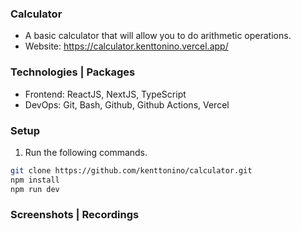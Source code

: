 ### Calculator
- A basic calculator that will allow you to do arithmetic operations.
- Website: https://calculator.kenttonino.vercel.app/

### Technologies | Packages
- Frontend: ReactJS, NextJS, TypeScript
- DevOps: Git, Bash, Github, Github Actions, Vercel

### Setup
1. Run the following commands.
```bash
git clone https://github.com/kenttonino/calculator.git
npm install
npm run dev
```

### Screenshots | Recordings

